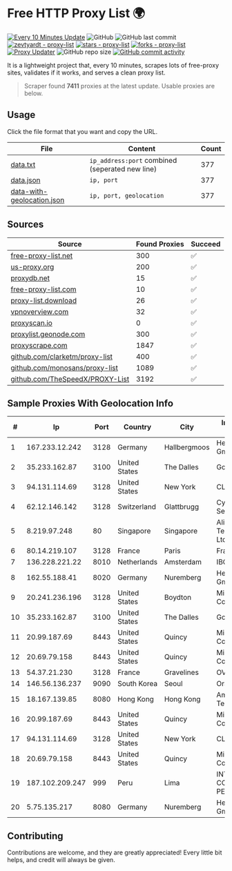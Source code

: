 
# Free HTTP Proxy List 🌍

[![Every 10 Minutes Update](https://github.com/mertguvencli/http-proxy-list/actions/workflows/main.yml/badge.svg?branch=main)](https://github.com/mertguvencli/http-proxy-list/actions/workflows/main.yml)
![GitHub](https://img.shields.io/github/license/mertguvencli/http-proxy-list)
![GitHub last commit](https://img.shields.io/github/last-commit/mertguvencli/http-proxy-list)
[![zevtyardt - proxy-list](https://img.shields.io/static/v1?label=zevtyardt&message=proxy-list&color=blue&logo=github)](https://github.com/zevtyardt/proxy-list "Go to GitHub repo")
[![stars - proxy-list](https://img.shields.io/github/stars/zevtyardt/proxy-list?style=social)](https://github.com/zevtyardt/proxy-list)
[![forks - proxy-list](https://img.shields.io/github/forks/zevtyardt/proxy-list?style=social)](https://github.com/zevtyardt/proxy-list)
[![Proxy Updater](https://github.com/zevtyardt/proxy-list/workflows/Proxy%20Updater/badge.svg)](https://github.com/zevtyardt/proxy-list/actions?query=workflow:"Proxy+Updater")
![GitHub repo size](https://img.shields.io/github/repo-size/zevtyardt/proxy-list)
[![GitHub commit activity](https://img.shields.io/github/commit-activity/m/zevtyardt/proxy-list?logo=commits)](https://github.com/zevtyardt/proxy-list/commits/main)

It is a lightweight project that, every 10 minutes, scrapes lots of free-proxy sites, validates if it works, and serves a clean proxy list.

> Scraper found **7411** proxies at the latest update. Usable proxies are below.

## Usage

Click the file format that you want and copy the URL.

|File|Content|Count|
|----|-------|-----|
|[data.txt](https://raw.githubusercontent.com/mertguvencli/http-proxy-list/main/proxy-list/data.txt)|`ip_address:port` combined (seperated new line)|377|
|[data.json](https://raw.githubusercontent.com/mertguvencli/http-proxy-list/main/proxy-list/data.json)|`ip, port`|377|
|[data-with-geolocation.json](https://raw.githubusercontent.com/mertguvencli/http-proxy-list/main/proxy-list/data-with-geolocation.json)|`ip, port, geolocation`|377|

## Sources

|Source|Found Proxies|Succeed|
|------|-------------|-------|
|[free-proxy-list.net](https://free-proxy-list.net)|300|✅|
|[us-proxy.org](https://www.us-proxy.org)|200|✅|
|[proxydb.net](http://proxydb.net)|15|✅|
|[free-proxy-list.com](https://free-proxy-list.com/?page=&port=&type%5B%5D=http&type%5B%5D=https&up_time=0&search=Search)|10|✅|
|[proxy-list.download](https://www.proxy-list.download/HTTP)|26|✅|
|[vpnoverview.com](https://vpnoverview.com/privacy/anonymous-browsing/free-proxy-servers)|32|✅|
|[proxyscan.io](https://www.proxyscan.io)|0|✅|
|[proxylist.geonode.com](https://proxylist.geonode.com/api/proxy-list?limit=300&page=1&sort_by=lastChecked&sort_type=desc&protocols=http,https)|300|✅|
|[proxyscrape.com](https://api.proxyscrape.com/v2/?request=displayproxies&protocol=http&timeout=10000&country=all&ssl=all&anonymity=all)|1847|✅|
|[github.com/clarketm/proxy-list](https://raw.githubusercontent.com/clarketm/proxy-list/master/proxy-list-raw.txt)|400|✅|
|[github.com/monosans/proxy-list](https://raw.githubusercontent.com/monosans/proxy-list/main/proxies/http.txt)|1089|✅|
|[github.com/TheSpeedX/PROXY-List](https://raw.githubusercontent.com/TheSpeedX/PROXY-List/master/http.txt)|3192|✅|


## Sample Proxies With Geolocation Info

|#|Ip|Port|Country|City|Internet Service Provider|
|-|--|----|-------|----|-------------------------|
|1|167.233.12.242|3128|Germany|Hallbergmoos|Hetzner Online GmbH|
|2|35.233.162.87|3100|United States|The Dalles|Google LLC|
|3|94.131.114.69|3128|United States|New York|CLOUD LEASE Ltd|
|4|62.12.146.142|3128|Switzerland|Glattbrugg|Cyberlink Internet Services AG|
|5|8.219.97.248|80|Singapore|Singapore|Alibaba (US) Technology Co., Ltd.|
|6|80.14.219.107|3128|France|Paris|France Telecom|
|7|136.228.221.22|8010|Netherlands|Amsterdam|IBOSS, INC|
|8|162.55.188.41|8020|Germany|Nuremberg|Hetzner Online GmbH|
|9|20.241.236.196|3128|United States|Boydton|Microsoft Corporation|
|10|35.233.162.87|3100|United States|The Dalles|Google LLC|
|11|20.99.187.69|8443|United States|Quincy|Microsoft Corporation|
|12|20.69.79.158|8443|United States|Quincy|Microsoft Corporation|
|13|54.37.21.230|3128|France|Gravelines|OVH SAS|
|14|146.56.136.237|9090|South Korea|Seoul|Oracle Corporation|
|15|18.167.139.85|8080|Hong Kong|Hong Kong|Amazon Technologies Inc.|
|16|20.99.187.69|8443|United States|Quincy|Microsoft Corporation|
|17|94.131.114.69|3128|United States|New York|CLOUD LEASE Ltd|
|18|20.69.79.158|8443|United States|Quincy|Microsoft Corporation|
|19|187.102.209.247|999|Peru|Lima|INTEL COMUNICACIONES PERÚ SAC|
|20|5.75.135.217|8080|Germany|Nuremberg|Hetzner Online GmbH|



## Contributing

Contributions are welcome, and they are greatly appreciated! Every
little bit helps, and credit will always be given.

